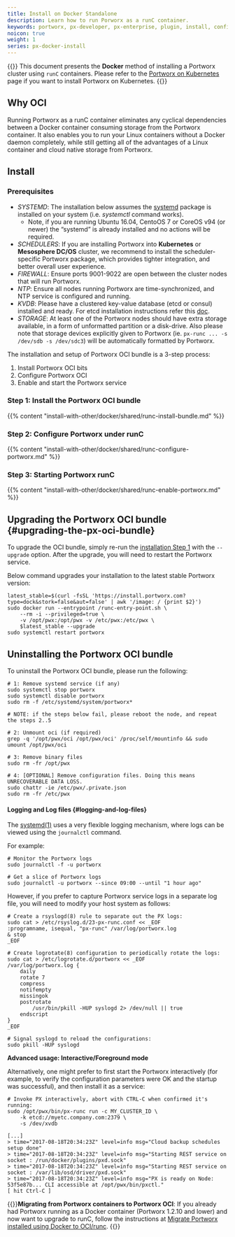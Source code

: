 ```yaml
---
title: Install on Docker Standalone
description: Learn how to run Porworx as a runC container.
keywords: portworx, px-developer, px-enterprise, plugin, install, configure, container, storage, runc, oci
noicon: true
weight: 1
series: px-docker-install
---
```


{{<info>}}
This document presents the **Docker** method of installing a Portworx cluster using `runC` containers. Please refer to the [Portworx on Kubernetes](/portworx-install-with-kubernetes/) page if you want to install Portworx on Kubernetes.
{{</info>}}

## Why OCI

Running Portworx as a runC container eliminates any cyclical dependencies between a Docker container consuming storage from the Portworx container. It also enables you to run your Linux containers without a Docker daemon completely, while still getting all of the advantages of a Linux container and cloud native storage from Portworx.

## Install

### Prerequisites

* _SYSTEMD_: The installation below assumes the [systemd](https://en.wikipedia.org/wiki/Systemd) package is installed on your system \(i.e. _systemctl_ command works\).
  * Note, if you are running Ubuntu 16.04, CentoOS 7 or CoreOS v94 \(or newer\) the “systemd” is already installed and no actions will be required.
* _SCHEDULERS_: If you are installing Portworx into **Kubernetes** or **Mesosphere DC/OS** cluster, we recommend to install the scheduler-specific Portworx package, which provides tighter integration, and better overall user experience.
* _FIREWALL_: Ensure ports 9001-9022 are open between the cluster nodes that will run Portworx.
* _NTP_: Ensure all nodes running Portworx are time-synchronized, and NTP service is configured and running.
* _KVDB_: Please have a clustered key-value database \(etcd or consul\) installed and ready. For etcd installation instructions refer this [doc](/portworx-install-with-kubernetes/operate-and-maintain-on-kubernetes/etcd).
* _STORAGE_: At least one of the Portworx nodes should have extra storage available, in a form of unformatted partition or a disk-drive.  Also please note that storage devices explicitly given to Portworx \(ie. `px-runc ... -s /dev/sdb -s /dev/sdc3`\) will be automatically formatted by Portworx.

The installation and setup of Portworx OCI bundle is a 3-step process:

1. Install Portworx OCI bits
2. Configure Portworx OCI
3. Enable and start the Portworx service

### Step 1: Install the Portworx OCI bundle

{{% content "install-with-other/docker/shared/runc-install-bundle.md" %}}

### Step 2: Configure Portworx under runC

{{% content "install-with-other/docker/shared/runc-configure-portworx.md" %}}

### Step 3: Starting Portworx runC

{{% content "install-with-other/docker/shared/runc-enable-portworx.md" %}}

## Upgrading the Portworx OCI bundle {#upgrading-the-px-oci-bundle}

To upgrade the OCI bundle, simply re-run the [installation Step 1](/install-with-other/docker/standalone#step-1-install-the-px-oci-bundle) with the `--upgrade` option. After the upgrade, you will need to restart the Portworx service.

Below command upgrades your installation to the latest stable Portworx version:

```text
latest_stable=$(curl -fsSL 'https://install.portworx.com?type=dock&stork=false&aut=false' | awk '/image: / {print $2}')
sudo docker run --entrypoint /runc-entry-point.sh \
    --rm -i --privileged=true \
    -v /opt/pwx:/opt/pwx -v /etc/pwx:/etc/pwx \
    $latest_stable --upgrade
sudo systemctl restart portworx
```

## Uninstalling the Portworx OCI bundle

To uninstall the Portworx OCI bundle, please run the following:

```text
# 1: Remove systemd service (if any)
sudo systemctl stop portworx
sudo systemctl disable portworx
sudo rm -f /etc/systemd/system/portworx*

# NOTE: if the steps below fail, please reboot the node, and repeat the steps 2..5

# 2: Unmount oci (if required)
grep -q '/opt/pwx/oci /opt/pwx/oci' /proc/self/mountinfo && sudo umount /opt/pwx/oci

# 3: Remove binary files
sudo rm -fr /opt/pwx

# 4: [OPTIONAL] Remove configuration files. Doing this means UNRECOVERABLE DATA LOSS.
sudo chattr -ie /etc/pwx/.private.json
sudo rm -fr /etc/pwx
```

#### Logging and Log files {#logging-and-log-files}

The [systemd\(1\)](https://en.wikipedia.org/wiki/Systemd) uses a very flexible logging mechanism, where logs can be viewed using the `journalctl` command.

For example:

```text
# Monitor the Portworx logs
sudo journalctl -f -u portworx

# Get a slice of Portworx logs
sudo journalctl -u portworx --since 09:00 --until "1 hour ago"
```

However, if you prefer to capture Portworx service logs in a separate log file, you will need to modify your host system as follows:

```text
# Create a rsyslogd(8) rule to separate out the PX logs:
sudo cat > /etc/rsyslog.d/23-px-runc.conf << _EOF
:programname, isequal, "px-runc" /var/log/portworx.log
& stop
_EOF

# Create logrotate(8) configuration to periodically rotate the logs:
sudo cat > /etc/logrotate.d/portworx << _EOF
/var/log/portworx.log {
    daily
    rotate 7
    compress
    notifempty
    missingok
    postrotate
        /usr/bin/pkill -HUP syslogd 2> /dev/null || true
    endscript
}
_EOF

# Signal syslogd to reload the configurations:
sudo pkill -HUP syslogd
```

**Advanced usage: Interactive/Foreground mode**

Alternatively, one might prefer to first start the Portworx interactively (for example, to verify the configuration parameters were OK and the startup was successful), and then install it as a service:

```text
# Invoke PX interactively, abort with CTRL-C when confirmed it's running:
sudo /opt/pwx/bin/px-runc run -c MY_CLUSTER_ID \
    -k etcd://myetc.company.com:2379 \
    -s /dev/xvdb
```

```output
[...]
> time="2017-08-18T20:34:23Z" level=info msg="Cloud backup schedules setup done"
> time="2017-08-18T20:34:23Z" level=info msg="Starting REST service on socket : /run/docker/plugins/pxd.sock"
> time="2017-08-18T20:34:23Z" level=info msg="Starting REST service on socket : /var/lib/osd/driver/pxd.sock"
> time="2017-08-18T20:34:23Z" level=info msg="PX is ready on Node: 53f5e87b... CLI accessible at /opt/pwx/bin/pxctl."
[ hit Ctrl-C ]
```

{{<info>}}**Migrating from Portworx containers to Portworx OCI**: If you already had Portworx running as a Docker container (Portworx 1.2.10 and lower) and now want to upgrade to runC, follow the instructions at [Migrate Portworx installed using Docker to OCI/runc](/install-with-other/docker/standalone/migrate-docker-to-oci). {{</info>}}

